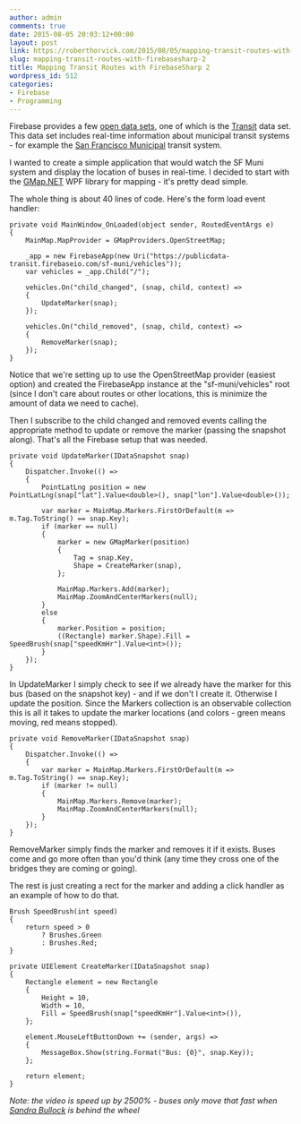 ```yaml
---
author: admin
comments: true
date: 2015-08-05 20:03:12+00:00
layout: post
link: https://roberthorvick.com/2015/08/05/mapping-transit-routes-with-firebasesharp-2/
slug: mapping-transit-routes-with-firebasesharp-2
title: Mapping Transit Routes with FirebaseSharp 2
wordpress_id: 512
categories:
- Firebase
- Programming
---
```


Firebase provides a few [open data sets](https://www.firebase.com/docs/open-data/), one of which is the [Transit](https://publicdata-transit.firebaseio.com/) data set.  This data set includes real-time information about municipal transit systems - for example the [San Francisco Municipal](https://publicdata-transit.firebaseio.com/sf-muni) transit system.

I wanted to create a simple application that would watch the SF Muni system and display the location of buses in real-time.  I decided to start with the [GMap.NET](https://greatmaps.codeplex.com/) WPF library for mapping - it's pretty dead simple.

The whole thing is about 40 lines of code.  Here's the form load event handler:


    
    
    private void MainWindow_OnLoaded(object sender, RoutedEventArgs e)
    {
        MainMap.MapProvider = GMapProviders.OpenStreetMap;
    
        _app = new FirebaseApp(new Uri("https://publicdata-transit.firebaseio.com/sf-muni/vehicles"));
        var vehicles = _app.Child("/");
    
        vehicles.On("child_changed", (snap, child, context) =>
        {
            UpdateMarker(snap);
        });
    
        vehicles.On("child_removed", (snap, child, context) =>
        {
            RemoveMarker(snap);
        });
    }
    



Notice that we're setting up to use the OpenStreetMap provider (easiest option) and created the FirebaseApp instance at the "sf-muni/vehicles" root (since I don't care about routes or other locations, this is minimize the amount of data we need to cache).

Then I subscribe to the child changed and removed events calling the appropriate method to update or remove the marker (passing the snapshot along).  That's all the Firebase setup that was needed.


    
    
    private void UpdateMarker(IDataSnapshot snap)
    {
        Dispatcher.Invoke(() =>
        {
            PointLatLng position = new PointLatLng(snap["lat"].Value<double>(), snap["lon"].Value<double>());
    
            var marker = MainMap.Markers.FirstOrDefault(m => m.Tag.ToString() == snap.Key);
            if (marker == null)
            {
                marker = new GMapMarker(position)
                {
                    Tag = snap.Key,
                    Shape = CreateMarker(snap),
                };
    
                MainMap.Markers.Add(marker);
                MainMap.ZoomAndCenterMarkers(null);
            }
            else
            {
                marker.Position = position;
                ((Rectangle) marker.Shape).Fill = SpeedBrush(snap["speedKmHr"].Value<int>());
            }
        });
    }
    



In UpdateMarker I simply check to see if we already have the marker for this bus (based on the snapshot key) - and if we don't I create it.  Otherwise I update the position.  Since the Markers collection is an observable collection this is all it takes to update the marker locations (and colors - green means moving, red means stopped).


    
    
    private void RemoveMarker(IDataSnapshot snap)
    {
        Dispatcher.Invoke(() =>
        {
            var marker = MainMap.Markers.FirstOrDefault(m => m.Tag.ToString() == snap.Key);
            if (marker != null)
            {
                MainMap.Markers.Remove(marker);
                MainMap.ZoomAndCenterMarkers(null);
            }
        });
    }
    



RemoveMarker simply finds the marker and removes it if it exists.  Buses come and go more often than you'd think (any time they cross one of the bridges they are coming or going).

The rest is just creating a rect for the marker and adding a click handler as an example of how to do that.


    
    
    Brush SpeedBrush(int speed)
    {
        return speed > 0
            ? Brushes.Green
            : Brushes.Red;
    }
    
    private UIElement CreateMarker(IDataSnapshot snap)
    {
        Rectangle element = new Rectangle
        {
            Height = 10,
            Width = 10,
            Fill = SpeedBrush(snap["speedKmHr"].Value<int>()),
        };
    
        element.MouseLeftButtonDown += (sender, args) =>
        {
            MessageBox.Show(string.Format("Bus: {0}", snap.Key));
        };
    
        return element;
    }
    



_Note: the video is speed up by 2500% - buses only move that fast when [Sandra Bullock](http://www.imdb.com/title/tt0111257/) is behind the wheel_
